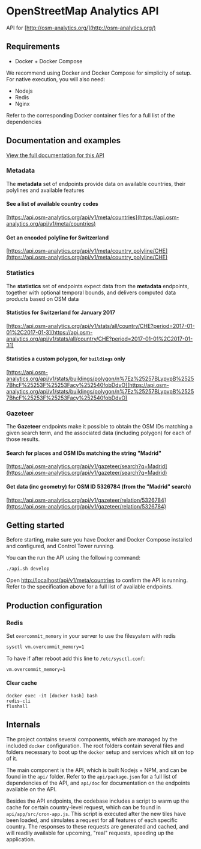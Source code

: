 # OpenStreetMap Analytics API

API for [http://osm-analytics.org/](http://osm-analytics.org/)

## Requirements

- Docker + Docker Compose

We recommend using Docker and Docker Compose for simplicity of setup. For native execution, you will also need:
- Nodejs
- Redis
- Nginx

Refer to the corresponding Docker container files for a full list of the dependencies

## Documentation and examples

[View the full documentation for this API](http://gfw-api.github.io/swagger-ui/?url=https://raw.githubusercontent.com/GFDRR/osm-analytics-api/master/api/doc/swagger.yml)

### Metadata

The __metadata__ set of endpoints provide data on available countries, their polylines and available features

#### See a list of available country codes

[https://api.osm-analytics.org/api/v1/meta/countries](https://api.osm-analytics.org/api/v1/meta/countries)

#### Get an encoded polyline for Switzerland

[https://api.osm-analytics.org/api/v1/meta/country_polyline/CHE](https://api.osm-analytics.org/api/v1/meta/country_polyline/CHE)

### Statistics

The __statistics__ set of endpoints expect data from the __metadata__ endpoints, together with optional temporal bounds, and delivers
computed data products based on OSM data

#### Statistics for Switzerland for January 2017

[https://api.osm-analytics.org/api/v1/stats/all/country/CHE?period=2017-01-01%2C2017-01-3](https://api.osm-analytics.org/api/v1/stats/all/country/CHE?period=2017-01-01%2C2017-01-31)

#### Statistics a custom polygon, for `buildings` only

[https://api.osm-analytics.org/api/v1/stats/buildings/polygon/n%7Ez%25257BLypvpB%25257BhcF%25253F%25253Facy%252540fobDdvO](https://api.osm-analytics.org/api/v1/stats/buildings/polygon/n%7Ez%25257BLypvpB%25257BhcF%25253F%25253Facy%252540fobDdvO)

### Gazeteer

The __Gazeteer__ endpoints make it possible to obtain the OSM IDs matching a given search term, and the associated data (including polygon)
for each of those results.

#### Search for places and OSM IDs matching the string "Madrid"

[https://api.osm-analytics.org/api/v1/gazeteer/search?q=Madrid](https://api.osm-analytics.org/api/v1/gazeteer/search?q=Madrid)


#### Get data (inc geometry) for OSM ID 5326784 (from the "Madrid" search)

[https://api.osm-analytics.org/api/v1/gazeteer/relation/5326784](https://api.osm-analytics.org/api/v1/gazeteer/relation/5326784)


## Getting started

Before starting, make sure you have Docker and Docker Compose installed and configured, and Control Tower running.

You can the run the API using the following command:

```bash
./api.sh develop
```

Open [http://localhost/api/v1/meta/countries](http://localhost/api/v1/meta/countries) to confirm the API is running.
Refer to the specification above for a full list of available endpoints.

## Production configuration

### Redis

Set `overcommit_memory` in your server to use the filesystem with redis

```bash
sysctl vm.overcommit_memory=1
```

To have if after reboot add this line to `/etc/sysctl.conf`:

```bash
vm.overcommit_memory=1
```

#### Clear cache

```
docker exec -it [docker hash] bash
redis-cli
flushall
```


## Internals

The project contains several components, which are managed by the included `docker` configuration. 
The root folders contain several files and folders necessary to boot up the `docker` setup and services which sit on top of it. 

The main component is the API, which is built Nodejs + NPM, and can be found in the `api/` folder. 
Refer to the `api/package.json` for a full list of dependencies of the API, and `api/doc` for documentation on the endpoints available on the API.

Besides the API endpoints, the codebase includes a script to warm up the cache for certain country-level request, which can be found in `api/app/src/cron-app.js`. 
This script is executed after the new tiles have been loaded, and simulates a request for all features of each specific country.
The responses to these requests are generated and cached, and will readily available for upcoming, "real" requests, speeding up the application.
